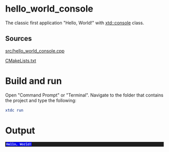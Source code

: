 # hello_world_console

The classic first application "Hello, World!" with [xtd::console](https://codedocs.xyz/gammasoft71/xtd/classxtd_1_1console.html) class.

## Sources

[src/hello_world_console.cpp](src/hello_world_console.cpp)

[CMakeLists.txt](CMakeLists.txt)

# Build and run

Open "Command Prompt" or "Terminal". Navigate to the folder that contains the project and type the following:

```cmake
xtdc run
```

# Output

![Screenshot](../../../../docs/pictures/examples/hello_world_console.png)
